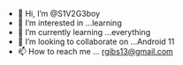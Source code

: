 - 👋 Hi, I’m @S1V2G3boy
- 👀 I’m interested in ...learning
- 🌱 I’m currently learning ...everything
- 💞️ I’m looking to collaborate on ...Android 11
- 📫 How to reach me ... rgibs13@gmail.com

<!---
S1V2G3boy/S1V2G3boy is a ✨ special ✨ repository because its `README.md` (this file) appears on your GitHub profile.
You can click the Preview link to take a look at your changes.
--->
